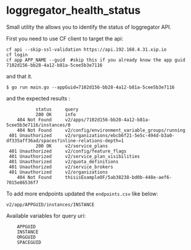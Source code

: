 # loggregator_health_status

Small utility the allows you to identify the status of loggregator API.

First you need to use CF client to target the api:
```
cf api --skip-ssl-validation https://api.192.168.4.31.xip.io
cf login
cf app APP_NAME --guid  #skip this if you already know the app guid
7102d156-bb28-4a12-b81a-5cee5b3e7116
```
and that it.

```
$ go run main.go --appGuid=7102d156-bb28-4a12-b81a-5cee5b3e7116
```

and the expected results :

```
           status     query
           200 OK     info
    404 Not Found     v2/apps/7102d156-bb28-4a12-b81a-5cee5b3e7116/instances/0
    404 Not Found     v2/config/environment_variable_groups/running
 401 Unauthorized     v2/organizations/ebcb6f21-5e5c-494d-b3a0-df335aff36ad/spaces?inline-relations-depth=1
           200 OK     v2/service_plans
 401 Unauthorized     v2/config/feature_flags
 401 Unauthorized     v2/service_plan_visibilities
 401 Unauthorized     v2/quota_definitions
 401 Unauthorized     v2/service_brokers
 401 Unauthorized     v2/organizations
    404 Not Found     thisisExampleOF/5ab38238-bd0b-448e-aef6-7015e86536f7
```

To add more endpoints updated the ```endpoints.csv``` like below:
```
v2/app/APPGUID/instances/INSTANCE
```
Available variables for query uri:

```
	APPGUID   
	INSTANCE  
	ORGGUID   
	SPACEGUID 
```


